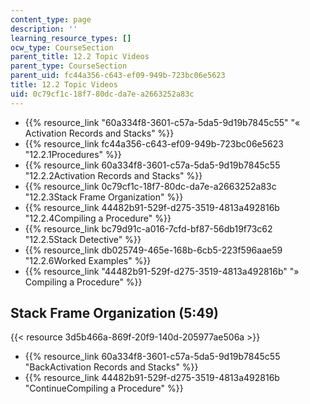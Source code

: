 ```yaml
---
content_type: page
description: ''
learning_resource_types: []
ocw_type: CourseSection
parent_title: 12.2 Topic Videos
parent_type: CourseSection
parent_uid: fc44a356-c643-ef09-949b-723bc06e5623
title: 12.2 Topic Videos
uid: 0c79cf1c-18f7-80dc-da7e-a2663252a83c
---
```


*   {{% resource_link "60a334f8-3601-c57a-5da5-9d19b7845c55" "« Activation Records and Stacks" %}}
*   {{% resource_link fc44a356-c643-ef09-949b-723bc06e5623 "12.2.1Procedures" %}}
*   {{% resource_link 60a334f8-3601-c57a-5da5-9d19b7845c55 "12.2.2Activation Records and Stacks" %}}
*   {{% resource_link 0c79cf1c-18f7-80dc-da7e-a2663252a83c "12.2.3Stack Frame Organization" %}}
*   {{% resource_link 44482b91-529f-d275-3519-4813a492816b "12.2.4Compiling a Procedure" %}}
*   {{% resource_link bc79d91c-a016-7cfd-bf87-56db19f73c62 "12.2.5Stack Detective" %}}
*   {{% resource_link db025749-465e-168b-6cb5-223f596aae59 "12.2.6Worked Examples" %}}
*   {{% resource_link "44482b91-529f-d275-3519-4813a492816b" "» Compiling a Procedure" %}}

Stack Frame Organization (5:49)
-------------------------------

{{< resource 3d5b466a-869f-20f9-140d-205977ae506a >}}

*   {{% resource_link 60a334f8-3601-c57a-5da5-9d19b7845c55 "BackActivation Records and Stacks" %}}
*   {{% resource_link 44482b91-529f-d275-3519-4813a492816b "ContinueCompiling a Procedure" %}}